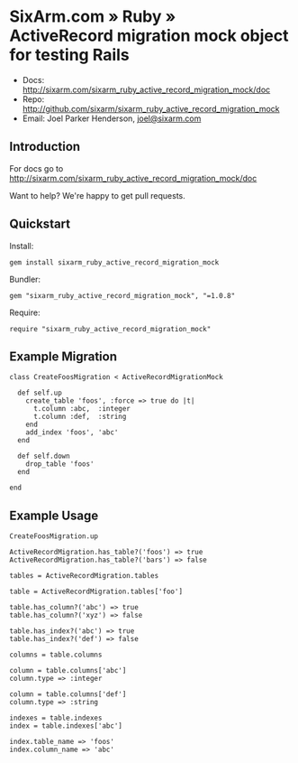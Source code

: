 # SixArm.com » Ruby » <br> ActiveRecord migration mock object for testing Rails

* Docs: <http://sixarm.com/sixarm_ruby_active_record_migration_mock/doc>
* Repo: <http://github.com/sixarm/sixarm_ruby_active_record_migration_mock>
* Email: Joel Parker Henderson, <joel@sixarm.com>


## Introduction

For docs go to <http://sixarm.com/sixarm_ruby_active_record_migration_mock/doc>

Want to help? We're happy to get pull requests.


## Quickstart

Install:

    gem install sixarm_ruby_active_record_migration_mock

Bundler:

    gem "sixarm_ruby_active_record_migration_mock", "=1.0.8"

Require:

    require "sixarm_ruby_active_record_migration_mock"


## Example Migration


    class CreateFoosMigration < ActiveRecordMigrationMock

      def self.up
        create_table 'foos', :force => true do |t|
          t.column :abc,  :integer
          t.column :def,  :string
        end
        add_index 'foos', 'abc'
      end

      def self.down
        drop_table 'foos'
      end

    end


## Example Usage

    CreateFoosMigration.up

    ActiveRecordMigration.has_table?('foos') => true
    ActiveRecordMigration.has_table?('bars') => false

    tables = ActiveRecordMigration.tables

    table = ActiveRecordMigration.tables['foo']

    table.has_column?('abc') => true
    table.has_column?('xyz') => false

    table.has_index?('abc') => true
    table.has_index?('def') => false

    columns = table.columns
  
    column = table.columns['abc']
    column.type => :integer

    column = table.columns['def']
    column.type => :string

    indexes = table.indexes
    index = table.indexes['abc']

    index.table_name => 'foos'
    index.column_name => 'abc'

